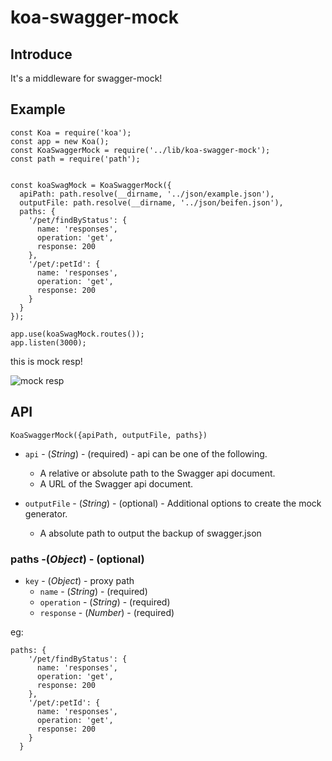 # koa-swagger-mock
## Introduce
It's a middleware for swagger-mock!

## Example
```
const Koa = require('koa');
const app = new Koa();
const KoaSwaggerMock = require('../lib/koa-swagger-mock');
const path = require('path');


const koaSwagMock = KoaSwaggerMock({
  apiPath: path.resolve(__dirname, '../json/example.json'),
  outputFile: path.resolve(__dirname, '../json/beifen.json'),
  paths: {
    '/pet/findByStatus': {
      name: 'responses',
      operation: 'get',
      response: 200
    },
    '/pet/:petId': {
      name: 'responses',
      operation: 'get',
      response: 200
    }
  }
});

app.use(koaSwagMock.routes());
app.listen(3000);
```
this is mock resp!

![mock resp]('./example/example.png')

## API
`KoaSwaggerMock({apiPath, outputFile, paths})`

* `api` - (*String*) - (required) - api can be one of the following.
    - A relative or absolute path to the Swagger api document.
    - A URL of the Swagger api document.

* `outputFile` - (*String*) - (optional) - Additional options to create the mock generator.
    -  A absolute path to output the backup of swagger.json

### paths -(*Object*) - (optional)
* `key` - (*Object*) - proxy path
    - `name` - (*String*) - (required)
    - `operation` - (*String*) - (required)
    - `response` - (*Number*) - (required)

eg:
```
paths: {
    '/pet/findByStatus': {
      name: 'responses',
      operation: 'get',
      response: 200
    },
    '/pet/:petId': {
      name: 'responses',
      operation: 'get',
      response: 200
    }
  }
```
